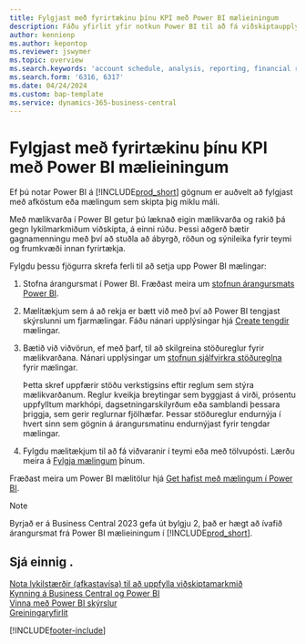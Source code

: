 ```yaml
---
title: Fylgjast með fyrirtækinu þínu KPI með Power BI mælieiningum
description: Fáðu yfirlit yfir notkun Power BI til að fá viðskiptaupplýsingar og afköst frá Business Central gögnunum þínum.
author: kennienp
ms.author: kepontop
ms.reviewer: jswymer
ms.topic: overview
ms.search.keywords: 'account schedule, analysis, reporting, financial report, business intelligence, KPI'
ms.search.form: '6316, 6317'
ms.date: 04/24/2024
ms.custom: bap-template
ms.service: dynamics-365-business-central
---
```


# <a name="track-your-business-kpis-with-power-bi-metrics"></a>Fylgjast með fyrirtækinu þínu KPI með Power BI mælieiningum

Ef þú notar Power BI á [!INCLUDE[prod_short](includes/prod_short.md)] gögnum er auðvelt að fylgjast með afköstum eða mælingum sem skipta þig miklu máli.

Með mælikvarða í Power BI getur þú læknað eigin mælikvarða og rakið þá gegn lykilmarkmiðum viðskipta, á einni rúðu. Þessi aðgerð bætir gagnamenningu með því að stuðla að ábyrgð, röðun og sýnileika fyrir teymi og frumkvæði innan fyrirtækja.

Fylgdu þessu fjögurra skrefa ferli til að setja upp Power BI mælingar:

1. Stofna árangursmat í Power BI. Fræðast meira um [stofnun árangursmats Power BI](/power-bi/create-reports/service-goals-create).  
2. Mælitækjum sem á að rekja er bætt við með því að Power BI tengjast skýrslunni um fjarmælingar. Fáðu nánari upplýsingar hjá [Create tengdir](/power-bi/create-reports/service-goals-create-connected) mælingar.  
3. Bætið við viðvörun, ef með þarf, til að skilgreina stöðureglur fyrir mælikvarðana. Nánari upplýsingar um [stofnun sjálfvirkra stöðureglna](/power-bi/create-reports/service-metrics-status-rules) fyrir mælingar.  

    Þetta skref uppfærir stöðu verkstigsins eftir reglum sem stýra mælikvarðanum. Reglur kveikja breytingar sem byggjast á virði, prósentu uppfylltum markhópi, dagsetningarskilyrðum eða samblandi þessara þriggja, sem gerir reglurnar fjölhæfar. Þessar stöðureglur endurnýja í hvert sinn sem gögnin á árangursmatinu endurnýjast fyrir tengdar mælingar.
4. Fylgdu mælitækjum til að fá viðvaranir í teymi eða með tölvupósti. Lærðu meira á [Fylgja mælingum](/power-bi/create-reports/service-metrics-follow) þínum.  

Fræðast meira um Power BI mælitölur hjá [Get hafist með mælingum í Power BI](/power-bi/create-reports/service-goals-introduction).

> [!NOTE]
> Byrjað er á Business Central 2023 gefa út bylgju 2, það er hægt að ívafið árangursmat frá Power BI mælieiningum í [!INCLUDE[prod_short](includes/prod_short.md)].

## <a name="see-also"></a>Sjá einnig .

[Nota lykilstærðir (afkastavísa) til að uppfylla viðskiptamarkmið](analytics-about-kpis.md)  
[Kynning á Business Central og Power BI](admin-powerbi.md)  
[Vinna með Power BI skýrslur](across-working-with-powerbi.md)  
[Greiningaryfirlit](reports-bi-reporting.md)  

[!INCLUDE[footer-include](includes/footer-banner.md)]
